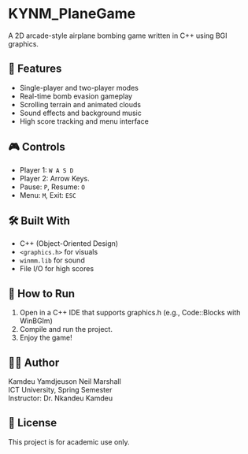 # KYNM_PlaneGame

A 2D arcade-style airplane bombing game written in C++ using BGI graphics.

## 🚀 Features
- Single-player and two-player modes
- Real-time bomb evasion gameplay
- Scrolling terrain and animated clouds
- Sound effects and background music
- High score tracking and menu interface

## 🎮 Controls
- Player 1: `W A S D`
- Player 2: Arrow Keys.
- Pause: `P`, Resume: `O`
- Menu: `M`, Exit: `ESC`

## 🛠 Built With
- C++ (Object-Oriented Design)
- `<graphics.h>` for visuals
- `winmm.lib` for sound
- File I/O for high scores

## 📂 How to Run
1. Open in a C++ IDE that supports graphics.h (e.g., Code::Blocks with WinBGIm)
2. Compile and run the project.
3. Enjoy the game!

## 👨‍💻 Author
Kamdeu Yamdjeuson Neil Marshall  
ICT University, Spring Semester  
Instructor: Dr. Nkandeu Kamdeu

## 📄 License
This project is for academic use only.
